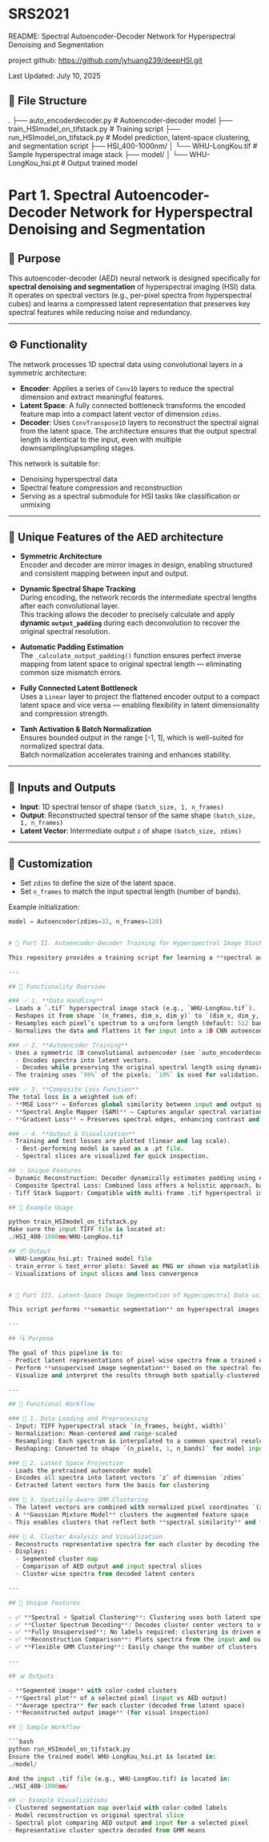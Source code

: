 # SRS2021
README: Spectral Autoencoder-Decoder Network for Hyperspectral Denoising and Segmentation

project github: https://github.com/jyhuang239/deepHSI.git

Last Updated: July 10, 2025

## 📁 File Structure
.
├── auto_encoderdecoder.py         # Autoencoder-decoder model
├── train_HSImodel_on_tifstack.py  # Training script
├── run_HSImodel_on_tifstack.py    # Model prediction, latent-space clustering, and segmentation script
├── HSI_400-1000nm/
│   └── WHU-LongKou.tif            # Sample hyperspectral image stack
├── model/
│   └── WHU-LongKou_hsi.pt         # Output trained model

# Part 1. Spectral Autoencoder-Decoder Network for Hyperspectral Denoising and Segmentation

## 📌 Purpose

This autoencoder-decoder (AED) neural network is designed specifically for **spectral denoising and segmentation** of hyperspectral imaging (HSI) data. It operates on spectral vectors (e.g., per-pixel spectra from hyperspectral cubes) and learns a compressed latent representation that preserves key spectral features while reducing noise and redundancy.

---

## ⚙️ Functionality

The network processes 1D spectral data using convolutional layers in a symmetric architecture:

- **Encoder**: Applies a series of `Conv1D` layers to reduce the spectral dimension and extract meaningful features.
- **Latent Space**: A fully connected bottleneck transforms the encoded feature map into a compact latent vector of dimension `zdims`.
- **Decoder**: Uses `ConvTranspose1D` layers to reconstruct the spectral signal from the latent space. The architecture ensures that the output spectral length is identical to the input, even with multiple downsampling/upsampling stages.

This network is suitable for:
- Denoising hyperspectral data
- Spectral feature compression and reconstruction
- Serving as a spectral submodule for HSI tasks like classification or unmixing

---

## 🌟 Unique Features of the AED architecture

- **Symmetric Architecture**  
  Encoder and decoder are mirror images in design, enabling structured and consistent mapping between input and output.

- **Dynamic Spectral Shape Tracking**  
  During encoding, the network records the intermediate spectral lengths after each convolutional layer.  
  This tracking allows the decoder to precisely calculate and apply **dynamic `output_padding`** during each deconvolution to recover the original spectral resolution.

- **Automatic Padding Estimation**  
  The `_calculate_output_padding()` function ensures perfect inverse mapping from latent space to original spectral length — eliminating common size mismatch errors.

- **Fully Connected Latent Bottleneck**  
  Uses a `Linear` layer to project the flattened encoder output to a compact latent space and vice versa — enabling flexibility in latent dimensionality and compression strength.

- **Tanh Activation & Batch Normalization**  
  Ensures bounded output in the range [-1, 1], which is well-suited for normalized spectral data.  
  Batch normalization accelerates training and enhances stability.

---

## 🧪 Inputs and Outputs

- **Input**: 1D spectral tensor of shape `(batch_size, 1, n_frames)`
- **Output**: Reconstructed spectral tensor of the same shape `(batch_size, 1, n_frames)`
- **Latent Vector**: Intermediate output `z` of shape `(batch_size, zdims)`

---

## 🧩 Customization

- Set `zdims` to define the size of the latent space.
- Set `n_frames` to match the input spectral length (number of bands).

Example initialization:
```python
model = Autoencoder(zdims=32, n_frames=128)


# 🧠 Part II. Autoencoder-Decoder Training for Hyperspectral Image Stack

This repository provides a training script for learning a **spectral autoencoder-decoder (AED)** from a **TIFF hyperspectral image stack**. The model extracts latent spectral features and clusters them using spatially-aware Gaussian Mixture Models (GMMs). It is optimized with a rich composite loss function that enhances both global and local spectral fidelity.

---

## 🚀 Functionality Overview

### ✅ 1. **Data Handling**
- Loads a `.tif` hyperspectral image stack (e.g., `WHU-LongKou.tif`).
- Reshapes it from shape `(n_frames, dim_x, dim_y)` to `(dim_x, dim_y, n_frames)` for spectral processing.
- Resamples each pixel’s spectrum to a uniform length (default: 512 bands).
- Normalizes the data and flattens it for input into a 1D CNN autoencoder.

### ✅ 2. **Autoencoder Training**
- Uses a symmetric 1D convolutional autoencoder (see `auto_encoderdecoder.py`) that:
  - Encodes spectra into latent vectors.
  - Decodes while preserving the original spectral length using dynamic padding.
- The training uses `90%` of the pixels; `10%` is used for validation.

### ✅ 3. **Composite Loss Function**
The total loss is a weighted sum of:
- **MSE Loss** – Enforces global similarity between input and output spectra.
- **Spectral Angle Mapper (SAM)** – Captures angular spectral variation, sensitive to shape, not magnitude.
- **Gradient Loss** – Preserves spectral edges, enhancing contrast and sharp transitions.

### ✅ 4. **Output & Visualization**
- Training and test losses are plotted (linear and log scale).
  - Best-performing model is saved as a .pt file.
  - Spectral slices are visualized for quick inspection.

## ✨ Unique Features
- Dynamic Reconstruction: Decoder dynamically estimates padding using encoder’s recorded sizes for exact spectral shape recovery.
- Composite Spectral Loss: Combined loss offers a holistic approach, balancing magnitude, shape, and edge preservation.
- Tiff Stack Support: Compatible with multi-frame .tif hyperspectral images (commonly used in biomedical and remote sensing domains).

## 🧪 Example Usage

python train_HSImodel_on_tifstack.py
Make sure the input TIFF file is located at:
./HSI_400-1000nm/WHU-LongKou.tif

## 📦 Output
- WHU-LongKou_hsi.pt: Trained model file
- train_error & test_error plots: Saved as PNG or shown via matplotlib
- Visualizations of input slices and loss convergence


# 🧩 Part III. Latent-Space Image Segmentation of Hyperspectral Data using Auto-encoder-decoder and GMM

This script performs **semantic segmentation** on hyperspectral images by projecting each pixel’s spectrum into a **latent space** using a trained auto-encoder-decoder, and clustering the latent representations using a **Gaussian Mixture Model (GMM)**. This segmentation process uniquely leverages both **spectral and spatial features** to group pixels with similar spectral signatures and spatial coherence.

---

## 🔍 Purpose

The goal of this pipeline is to:
- Predict latent representations of pixel-wise spectra from a trained AED model.
- Perform **unsupervised image segmentation** based on the spectral features and spatial coherence.
- Visualize and interpret the results through both spatially-clustered maps and representative cluster spectra.

---

## 🧠 Functional Workflow

### 🔹 1. Data Loading and Preprocessing
- Input: TIFF hyperspectral stack `(n_frames, height, width)`
- Normalization: Mean-centered and range-scaled
- Resampling: Each spectrum is interpolated to a common spectral resolution (`target_len = 512`)
- Reshaping: Converted to shape `(n_pixels, 1, n_bands)` for model input

### 🔹 2. Latent Space Projection
- Loads the pretrained autoencoder model
- Encodes all spectra into latent vectors `z` of dimension `zdims`
- Extracted latent vectors form the basis for clustering

### 🔹 3. Spatially-Aware GMM Clustering
- The latent vectors are combined with normalized pixel coordinates `(x, y)`
- A **Gaussian Mixture Model** clusters the augmented feature space
- This enables clusters that reflect both **spectral similarity** and **spatial proximity**

### 🔹 4. Cluster Analysis and Visualization
- Reconstructs representative spectra for each cluster by decoding the GMM mean vectors
- Displays:
  - Segmented cluster map
  - Comparison of AED output and input spectral slices
  - Cluster-wise spectra from decoded latent centers

---

## 🌟 Unique Features

- ✅ **Spectral + Spatial Clustering**: Clustering uses both latent spectra and pixel coordinates for semantically meaningful grouping.
- ✅ **Cluster Spectrum Decoding**: Decodes cluster center vectors to visualize their corresponding spectra for constitutive identification.
- ✅ **Fully Unsupervised**: No labels required; clustering is driven entirely by learned features.
- ✅ **Reconstruction Comparison**: Plots spectra from the input and output at specific pixel locations for model validation.
- ✅ **Flexible GMM Clustering**: Easily change the number of clusters (`n_clusters`) to match complexity.

---

## 📊 Outputs

- **Segmented image** with color-coded clusters
- **Spectral plot** of a selected pixel (input vs AED output)
- **Average spectra** for each cluster (decoded from latent space)
- **Reconstructed output image** (for visual inspection)

## 🧪 Sample Workflow

```bash
python run_HSImodel_on_tifstack.py
Ensure the trained model WHU-LongKou_hsi.pt is located in:
./model/

And the input .tif file (e.g., WHU-LongKou.tif) is located in:
./HSI_400-1000nm/

## 📈 Example Visualizations
- Clustered segmentation map overlaid with color-coded labels
- Model reconstruction vs original spectral slice
- Spectral plot comparing AED output and input for a selected pixel
- Representative cluster spectra decoded from GMM means
